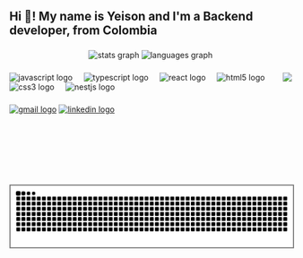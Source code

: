 <h2 align="left">Hi 👋! My name is Yeison and I'm a Backend developer, from Colombia</h2>

###

<div align="center">
  <img src="https://github-readme-stats.vercel.app/api?username=yeisonbetancur&hide_title=false&hide_rank=false&show_icons=true&include_all_commits=true&count_private=true&disable_animations=false&theme=dracula&locale=en&hide_border=false" height="150" alt="stats graph"  />
  <img src="https://github-readme-stats.vercel.app/api/top-langs?username=yeisonbetancur&locale=en&hide_title=false&layout=compact&card_width=320&langs_count=5&theme=dracula&hide_border=false" height="150" alt="languages graph"  />
</div>

###



<img align="right" height=200 src="https://media1.tenor.com/m/5BvuMx71Tt4AAAAC/dark-souls.gif"/>


<div align="left">
  <img src="https://cdn.jsdelivr.net/gh/devicons/devicon/icons/javascript/javascript-original.svg" height="30" alt="javascript logo"  />
  <img width="12" />
  <img src="https://cdn.jsdelivr.net/gh/devicons/devicon/icons/typescript/typescript-original.svg" height="30" alt="typescript logo"  />
  <img width="12" />
  <img src="https://cdn.jsdelivr.net/gh/devicons/devicon/icons/react/react-original.svg" height="30" alt="react logo"  />
  <img width="12" />
  <img src="https://cdn.jsdelivr.net/gh/devicons/devicon/icons/html5/html5-original.svg" height="30" alt="html5 logo"  />
  <img width="12" />
  <img src="https://cdn.jsdelivr.net/gh/devicons/devicon/icons/css3/css3-original.svg" height="30" alt="css3 logo"  />
  <img width="12" />
  <img src="https://nestjs.com/img/logo-small.svg" height="30" alt="nestjs logo"  />
  <img width="12" />

</div>

###

<div align="left">
  <a href="yeisonbetancur01234@gmail.com"><img src="https://img.shields.io/static/v1?message=Gmail&logo=gmail&label=&color=D14836&logoColor=white&labelColor=&style=for-the-badge" height="35" alt="gmail logo"  /><a/>
  <a href="https://www.linkedin.com/in/yeison-betancur/"><img src="https://img.shields.io/static/v1?message=LinkedIn&logo=linkedin&label=&color=0077B5&logoColor=white&labelColor=&style=for-the-badge" height="35" alt="linkedin logo"  /><a/>
</div>

###

<br clear="both">

<img src="https://raw.githubusercontent.com/yeisonbetancur/yeisonbetancur/output/snake.svg" alt="Snake animation" style="border: 2px solid grey;" />
